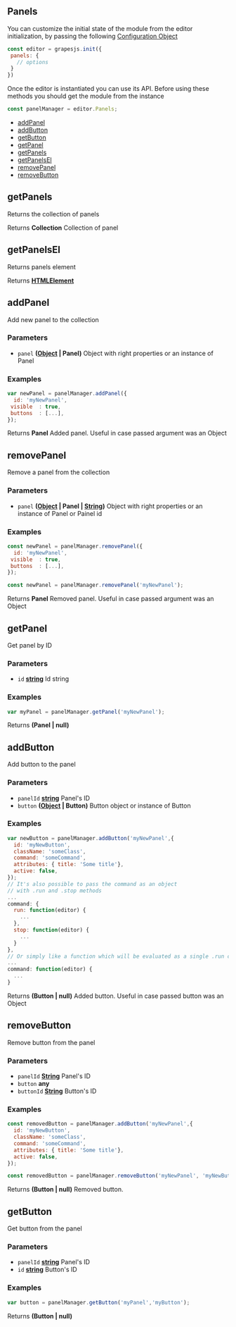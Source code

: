 <!-- Generated by documentation.js. Update this documentation by updating the source code. -->

## Panels

You can customize the initial state of the module from the editor initialization, by passing the following [Configuration Object][1]

```js
const editor = grapesjs.init({
 panels: {
   // options
 }
})
```

Once the editor is instantiated you can use its API. Before using these methods you should get the module from the instance

```js
const panelManager = editor.Panels;
```

*   [addPanel][2]
*   [addButton][3]
*   [getButton][4]
*   [getPanel][5]
*   [getPanels][6]
*   [getPanelsEl][7]
*   [removePanel][8]
*   [removeButton][9]

## getPanels

Returns the collection of panels

Returns **Collection** Collection of panel

## getPanelsEl

Returns panels element

Returns **[HTMLElement][10]** 

## addPanel

Add new panel to the collection

### Parameters

*   `panel` **([Object][11] | Panel)** Object with right properties or an instance of Panel

### Examples

```javascript
var newPanel = panelManager.addPanel({
  id: 'myNewPanel',
 visible  : true,
 buttons  : [...],
});
```

Returns **Panel** Added panel. Useful in case passed argument was an Object

## removePanel

Remove a panel from the collection

### Parameters

*   `panel` **([Object][11] | Panel | [String][12])** Object with right properties or an instance of Panel or Painel id

### Examples

```javascript
const newPanel = panelManager.removePanel({
  id: 'myNewPanel',
 visible  : true,
 buttons  : [...],
});

const newPanel = panelManager.removePanel('myNewPanel');
```

Returns **Panel** Removed panel. Useful in case passed argument was an Object

## getPanel

Get panel by ID

### Parameters

*   `id` **[string][12]** Id string

### Examples

```javascript
var myPanel = panelManager.getPanel('myNewPanel');
```

Returns **(Panel | null)** 

## addButton

Add button to the panel

### Parameters

*   `panelId` **[string][12]** Panel's ID
*   `button` **([Object][11] | Button)** Button object or instance of Button

### Examples

```javascript
var newButton = panelManager.addButton('myNewPanel',{
  id: 'myNewButton',
  className: 'someClass',
  command: 'someCommand',
  attributes: { title: 'Some title'},
  active: false,
});
// It's also possible to pass the command as an object
// with .run and .stop methods
...
command: {
  run: function(editor) {
    ...
  },
  stop: function(editor) {
    ...
  }
},
// Or simply like a function which will be evaluated as a single .run command
...
command: function(editor) {
  ...
}
```

Returns **(Button | null)** Added button. Useful in case passed button was an Object

## removeButton

Remove button from the panel

### Parameters

*   `panelId` **[String][12]** Panel's ID
*   `button` **any** 
*   `buttonId` **[String][12]** Button's ID

### Examples

```javascript
const removedButton = panelManager.addButton('myNewPanel',{
  id: 'myNewButton',
  className: 'someClass',
  command: 'someCommand',
  attributes: { title: 'Some title'},
  active: false,
});

const removedButton = panelManager.removeButton('myNewPanel', 'myNewButton');
```

Returns **(Button | null)** Removed button.

## getButton

Get button from the panel

### Parameters

*   `panelId` **[string][12]** Panel's ID
*   `id` **[string][12]** Button's ID

### Examples

```javascript
var button = panelManager.getButton('myPanel','myButton');
```

Returns **(Button | null)** 

[1]: https://github.com/artf/grapesjs/blob/master/src/panels/config/config.js

[2]: #addpanel

[3]: #addbutton

[4]: #getbutton

[5]: #getpanel

[6]: #getpanels

[7]: #getpanelsel

[8]: #removepanel

[9]: #removebutton

[10]: https://developer.mozilla.org/docs/Web/HTML/Element

[11]: https://developer.mozilla.org/docs/Web/JavaScript/Reference/Global_Objects/Object

[12]: https://developer.mozilla.org/docs/Web/JavaScript/Reference/Global_Objects/String
